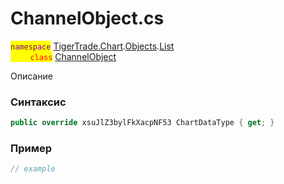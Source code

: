
# ChannelObject.cs
<mark style="color:purple;">`namespace`</mark> [TigerTrade.Chart](../../../../../TigerTrade.Chart.md).[Objects](../../../../../TigerTrade.Chart/Objects.md).[List](../../../../../TigerTrade.Chart/Objects/List.md)  
<mark style="color:red;">&nbsp;&nbsp;&nbsp;&nbsp;&nbsp;&nbsp;&nbsp;&nbsp;`class`</mark> [ChannelObject](../../ChannelObject.cs.md)

Описание

### Синтаксис
```csharp
public override xsuJlZ3bylFkXacpNF53 ChartDataType { get; }
```
### Пример  
```csharp
// example
```
